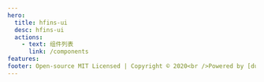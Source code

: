 ```yaml
---
hero:
  title: hfins-ui
  desc: hfins-ui
  actions:
    - text: 组件列表
      link: /components
features:
footer: Open-source MIT Licensed | Copyright © 2020<br />Powered by [dumi](https://d.umijs.org)
---
```

